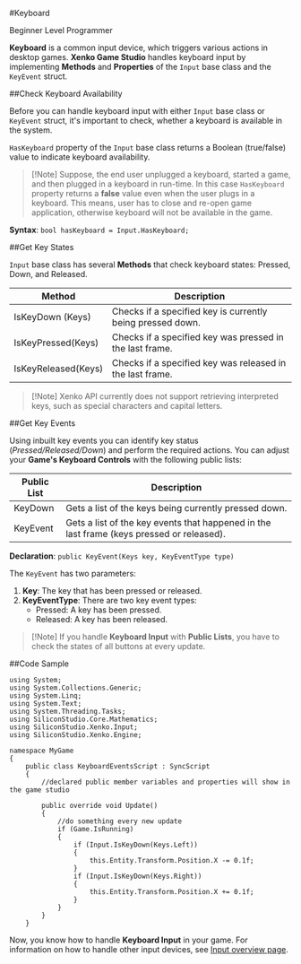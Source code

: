 #Keyboard

<span class="label label-doc-level">Beginner</span>
<span class="label label-doc-audience">Level Programmer</span>

**Keyboard** is a common input device, which triggers various actions in desktop games. **Xenko Game Studio** handles keyboard input by implementing **Methods** and **Properties** of the ```Input``` base class and the ```KeyEvent``` struct.

##Check Keyboard Availability

Before you can handle keyboard input with either ```Input``` base class or ```KeyEvent``` struct, it's important to check, whether a keyboard is available in the system.

```HasKeyboard``` property of the ```Input``` base class returns a Boolean (true/false) value to indicate keyboard availability.

> [!Note] Suppose, the end user unplugged a keyboard, started a game, and then plugged in a keyboard in run-time.
> In this case ``HasKeyboard`` property returns a **false** value even when the user plugs in a keyboard.
> This means, user has to close and re-open game application, otherwise keyboard will not be available in the game.

**Syntax**: ```bool hasKeyboard = Input.HasKeyboard;```

##Get Key States

```Input``` base class has several **Methods** that check keyboard states: Pressed, Down, and Released.

| Method | Description |
| --- | --- |
| IsKeyDown (Keys) | Checks if a specified key is currently being pressed down. |
| IsKeyPressed(Keys) | Checks if a specified key was pressed in the last frame. |
| IsKeyReleased(Keys) | Checks if a specified key was released in the last frame. |

> [!Note] Xenko API currently does not support retrieving interpreted keys,
> such as special characters and capital letters.

##Get Key Events

Using inbuilt key events you can identify key status (_Pressed/Released/Down_) and perform the required actions. You can adjust your **Game's Keyboard Controls** with the following public lists:

| Public List | Description |
| --- | --- |
| KeyDown | Gets a list of the keys being currently pressed down. |
| KeyEvent | Gets a list of the key events that happened in the last frame (keys pressed or released). |

**Declaration**: ```public KeyEvent(Keys key, KeyEventType type) ```

The ``KeyEvent`` has two parameters:

1. **Key**: The key that has been pressed or released.
2. **KeyEventType**: There are two key event types:
    * Pressed: A key has been pressed.
    * Released: A key has been released.

> [!Note] If you handle **Keyboard Input** with **Public Lists**, you have to check the states of all buttons at every update.

##Code Sample

```
using System;
using System.Collections.Generic;
using System.Linq;
using System.Text;
using System.Threading.Tasks;
using SiliconStudio.Core.Mathematics;
using SiliconStudio.Xenko.Input;
using SiliconStudio.Xenko.Engine;

namespace MyGame
{
    public class KeyboardEventsScript : SyncScript
    {
        //declared public member variables and properties will show in the game studio

        public override void Update()
        {
            //do something every new update
            if (Game.IsRunning)
            {
                if (Input.IsKeyDown(Keys.Left))
                {
                    this.Entity.Transform.Position.X -= 0.1f;
                }
                if (Input.IsKeyDown(Keys.Right))
                {
                    this.Entity.Transform.Position.X += 0.1f;
                }
            }
        }
    }
```

Now, you know how to handle **Keyboard Input** in your game. For information on how to handle other input devices, see [Input overview page](index.md).
